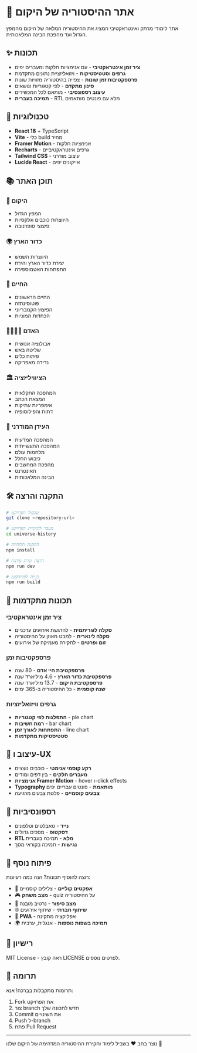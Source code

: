 # 🌌 אתר ההיסטוריה של היקום

אתר לימודי מרתק ואינטראקטיבי המציג את ההיסטוריה המלאה של היקום מהמפץ הגדול ועד מהפכת הבינה המלאכותית.

## ✨ תכונות

- **ציר זמן אינטראקטיבי** - עם אנימציות חלקות ומעברים יפים
- **גרפים וסטטיסטיקות** - ויזואליזציית נתונים מתקדמת
- **פרספקטיבות זמן שונות** - צפייה בהיסטוריה מזוויות שונות
- **סינון מתקדם** - לפי קטגוריות ונושאים
- **עיצוב רספונסיבי** - מותאם לכל המכשירים
- **תמיכה בעברית** - RTL מלא עם פונטים מותאמים

## 🚀 טכנולוגיות

- **React 18** + TypeScript
- **Vite** - כלי build מהיר
- **Framer Motion** - אנימציות חלקות
- **Recharts** - גרפים אינטראקטיביים
- **Tailwind CSS** - עיצוב מודרני
- **Lucide React** - אייקונים יפים

## 📚 תוכן האתר

### 🌌 היקום
- המפץ הגדול
- היווצרות כוכבים וגלקסיות
- פיצוצי סופרנובה

### 🌍 כדור הארץ
- היווצרות השמש
- יצירת כדור הארץ והירח
- התפתחות האטמוספירה

### 🧬 החיים
- החיים הראשונים
- פוטוסינתזה
- הפיצוץ הקמבריוני
- הכחדות המוניות

### 👨‍👩‍👧‍👦 האדם
- אבולוציה אנושית
- שליטה באש
- פיתוח כלים
- נדידה מאפריקה

### 🏛️ הציוויליזציה
- המהפכה החקלאית
- המצאת הכתב
- אימפריות עתיקות
- דתות והפילוסופיה

### 🚀 העידן המודרני
- המהפכה המדעית
- המהפכה התעשייתית
- מלחמות עולם
- כיבוש החלל
- מהפכת המחשבים
- האינטרנט
- הבינה המלאכותית

## 🛠️ התקנה והרצה

```bash
# שכפול הפרויקט
git clone <repository-url>

# מעבר לתיקיית הפרויקט
cd universe-history

# התקנת תלותיות
npm install

# הרצת שרת פיתוח
npm run dev

# בנייה לפרודקשן
npm run build
```

## 🎯 תכונות מתקדמות

### ציר זמן אינטראקטיבי
- **סקלה לוגריתמית** - להדגשת אירועים עדכניים
- **סקלה לינארית** - למבט מאוזן על ההיסטוריה
- **זום ופרטים** - לחקירה מעמיקה של אירועים

### פרספקטיבות זמן
- **פרספקטיבת חיי אדם** - 80 שנה
- **פרספקטיבת כדור הארץ** - 4.6 מיליארד שנה
- **פרספקטיבת היקום** - 13.7 מיליארד שנה
- **שנה קוסמית** - כל ההיסטוריה ב-365 ימים

### גרפים וויזואליזציות
- **התפלגות לפי קטגוריות** - pie chart
- **רמת חשיבות** - bar chart
- **התפתחות לאורך זמן** - line chart
- **סטטיסטיקות מתקדמות**

## 🎨 עיצוב ו-UX

- **רקע קוסמי אנימטי** - כוכבים נוצצים
- **מעברים חלקים** - בין דפים ומודים
- **אנימציות Framer Motion** - hover ו-click effects
- **Typography מותאמת** - פונטים עבריים יפים
- **צבעים קוסמיים** - פלטת צבעים מרגיעה

## 📱 רספונסיביות

- **נייד** - טאבלטים וטלפונים
- **דסקטופ** - מסכים גדולים
- **RTL מלא** - תמיכה בעברית
- **נגישות** - תמיכה בקוראי מסך

## 🔧 פיתוח נוסף

רוצה להוסיף תכונות? הנה כמה רעיונות:

- 🎵 **אפקטים קוליים** - צלילים קוסמיים
- 🎮 **מצב משחק** - quiz על ההיסטוריה
- 📖 **מצב סיפור** - נרטיב מובנה
- 🌐 **שיתוף חברתי** - שיתוף אירועים
- 📱 **PWA** - אפליקציה מתקינה
- 🌍 **תמיכה בשפות נוספות** - אנגלית, ערבית

## 📄 רישיון

MIT License - ראה קובץ LICENSE לפרטים נוספים.

## 🤝 תרומה

תרומות מתקבלות בברכה! אנא:

1. Fork את הפרויקט
2. צור branch חדש לתכונה שלך
3. Commit את השינויים
4. Push ל-branch
5. פתח Pull Request

---

נוצר בחב ❤️ בשביל לימוד וחקירת ההיסטוריה המדהימה של היקום שלנו 🌌
